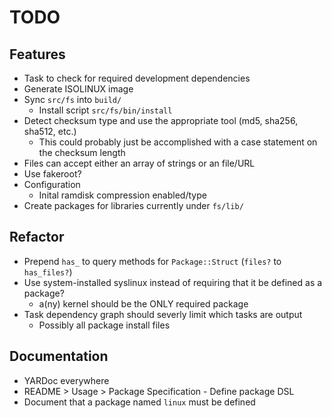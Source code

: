 # TODO

## Features

* Task to check for required development dependencies
* Generate ISOLINUX image
* Sync `src/fs` into `build/`
  * Install script `src/fs/bin/install`
* Detect checksum type and use the appropriate tool (md5, sha256, sha512, etc.)
  * This could probably just be accomplished with a case statement on the checksum length
* Files can accept either an array of strings or an file/URL
* Use fakeroot?
* Configuration
  * Inital ramdisk compression enabled/type
* Create packages for libraries currently under `fs/lib/`

## Refactor

* Prepend `has_` to query methods for `Package::Struct` (`files?` to `has_files?`)
* Use system-installed syslinux instead of requiring that it be defined as a package?
  * a(ny) kernel should be the ONLY required package
* Task dependency graph should severly limit which tasks are output
  * Possibly all package install files

## Documentation

* YARDoc everywhere
* README > Usage > Package Specification - Define package DSL
* Document that a package named `linux` must be defined

